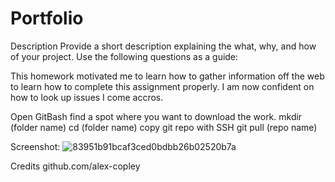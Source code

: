 # Portfolio 
Description
Provide a short description explaining the what, why, and how of your project. Use the following questions as a guide:

This homework motivated me to learn how to gather information off the web to learn how to complete this assignment properly. I am now confident on how to look up issues I come accros.

Open GitBash
find a spot where you want to download the work.
mkdir (folder name)
cd (folder name)
copy git repo with SSH
git pull (repo name)

Screenshot:
![83951b91bcaf3ced0bdbb26b02520b7a](https://user-images.githubusercontent.com/75288748/129466164-99e67f8a-b9f8-45ca-b738-5d5ce7e0d24d.png)

Credits
github.com/alex-copley
